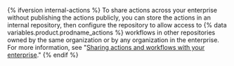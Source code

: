 {% ifversion internal-actions %}
To share actions across your enterprise without publishing the actions publicly, you can store the actions in an internal repository, then configure the repository to allow access to {% data variables.product.prodname_actions %} workflows in other repositories owned by the same organization or by any organization in the enterprise. For more information, see "[Sharing actions and workflows with your enterprise](/actions/creating-actions/sharing-actions-and-workflows-with-your-enterprise)."
{% endif %}

